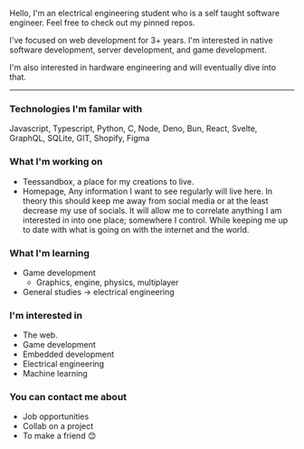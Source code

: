 Hello, I'm an electrical engineering student who is a self taught software engineer. Feel free to check out my pinned repos.

I've focused on web development for 3+ years. I'm interested in native software development, server development, and game development.

I'm also interested in hardware engineering and will eventually dive into that.

---

### Technologies I'm familar with
Javascript, Typescript, Python, C, Node, Deno, Bun, React, Svelte, GraphQL, SQLite, GIT, Shopify, Figma

### What I'm working on
- Teessandbox, a place for my creations to live.
- Homepage, Any information I want to see regularly will live here. In theory this should keep
me away from social media or at the least decrease my use of socials. It will allow me to correlate
anything I am interested in into one place; somewhere I control. While keeping me up to date with
what is going on with the internet and the world.

### What I'm learning
- Game development
  - Graphics, engine, physics, multiplayer
- General studies -> electrical engineering 

### I'm interested in
- The web.
- Game development
- Embedded development
- Electrical engineering
- Machine learning

### You can contact me about
- Job opportunities
- Collab on a project
- To make a friend 😊

